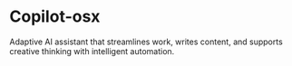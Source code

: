 # Copilot-osx
Adaptive AI assistant that streamlines work, writes content, and supports creative thinking with intelligent automation.  

